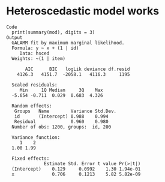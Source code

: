 # Heteroscedastic model works

    Code
      print(summary(mod), digits = 3)
    Output
      GALAMM fit by maximum marginal likelihood.
      Formula: y ~ x + (1 | id)
         Data: hsced
      Weights: ~(1 | item)
      
           AIC      BIC   logLik deviance df.resid 
        4126.3   4151.7  -2058.1   4116.3     1195 
      
      Scaled residuals: 
         Min     1Q Median     3Q    Max 
      -5.654 -0.711  0.029  0.683  4.326 
      
      Random effects:
       Groups   Name        Variance Std.Dev.
       id       (Intercept) 0.988    0.994   
       Residual             0.960    0.980   
      Number of obs: 1200, groups:  id, 200
      
      Variance function:
         1    2 
      1.00 1.99 
      
      Fixed effects:
                  Estimate Std. Error t value Pr(>|t|)
      (Intercept)    0.129     0.0992    1.30 1.94e-01
      x              0.706     0.1213    5.82 5.82e-09
      
      

